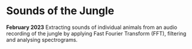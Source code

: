 # Sounds of the Jungle
__February 2023__
Extracting sounds of individual animals from an audio recording of the jungle by applying Fast Fourier Transform (FFT), filtering and analysing spectrograms.

